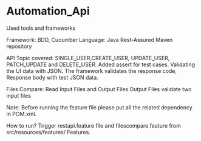 # Automation_Api
Used tools and frameworks

Framework: BDD, Cucumber Language: Java Rest-Assured Maven repository

API Topic covered: SINGLE_USER,CREATE_USER, UPDATE_USER, PATCH_UPDATE and DELETE_USER. Added assert for test cases. Validating the UI data with JSON. The framework validates the response code, Response body with test JSON data. 

Files Compare: Read Input Files and Output Files Output Files validate two input files

Note: Before running the feature file please put all the related dependency in POM.xml. 

How to run? Trigger restapi.feature file and filescompare.feature from src/resources/features/ Features.
